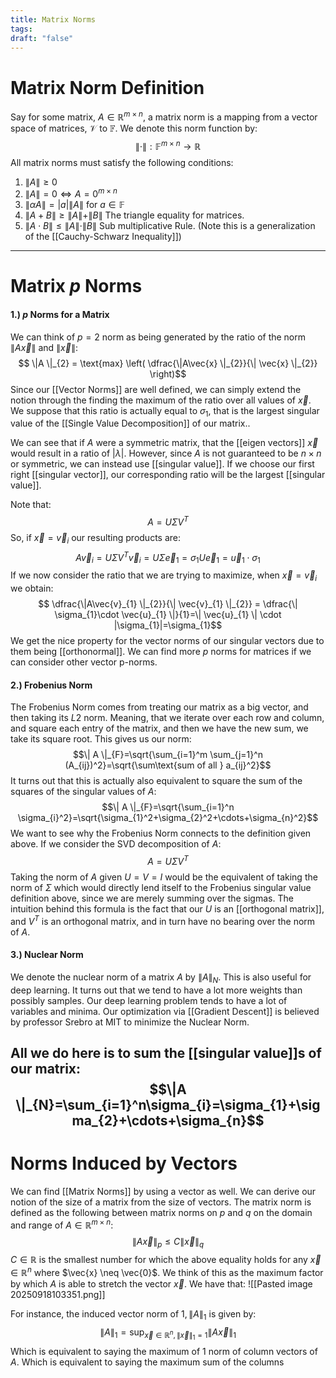 ```yaml
---
title: Matrix Norms
tags: 
draft: "false"
---
```

# Matrix Norm Definition
Say for some matrix, $A \in \mathbb{R}^{m \times n}$, a matrix norm is a mapping from a vector space of matrices, $\mathcal{V}$ to $\mathbb{F}$.  We denote this norm function by:
$$\| \cdot \| : \mathbb{F}^{m \times n} \rightarrow \mathbb{R}$$All matrix norms must satisfy the following conditions:
1. $\| A \| \geq 0$ 
2. $\| A \| = 0 \Longleftrightarrow A = 0^{m \times n}$
3. $\| \alpha A \|=|a| \| A \|$ for $a \in \mathbb{F}$
4. $\| A +B \| \geq \| A\| + \| B \|$ The triangle equality for matrices.
5. $\|A \cdot B \| \leq \| A\| \cdot \| B \|$ Sub multiplicative Rule. (Note this is a generalization of the [[Cauchy-Schwarz Inequality]])

---
# Matrix $p$ Norms

#### 1.) $p$ Norms for a Matrix 
We can think of $p=2$ norm as being generated by the ratio of the norm $\|A\vec{x} \|$ and $\| \vec{x} \|$:
$$ \|A \|_{2} = \text{max} \left( \dfrac{\|A\vec{x} \|_{2}}{\| \vec{x} \|_{2}} \right)$$
Since our [[Vector Norms]] are well defined, we can simply extend the notion through the finding the maximum of the ratio over all values of $\vec{x}$. We suppose that this ratio is actually equal to $\sigma_{1}$, that is the largest singular value of the [[Single Value Decomposition]] of our matrix.. 

We can see that if $A$ were a symmetric matrix, that the  [[eigen vectors]] $\vec{x}$ would result in a ratio of $|\lambda|$. However, since $A$ is not guaranteed to be $n \times n$ or symmetric, we can instead use [[singular value]]. If we choose our first right [[singular vector]], our corresponding ratio will be the largest [[singular value]]. 

Note that: 
$$A=U\Sigma V^T$$
So, if $\vec{x}=\vec{v}_{i}$ our resulting products are:
$$A\vec{v}_{i}=U \Sigma V^T \vec{v}_{i}=U \Sigma \vec{e}_{1}=\sigma_{1}U\vec{e}_{1}=\vec{u}_{1}\cdot \sigma_{1}$$
If we now consider the ratio that we are trying to maximize, when $\vec{x}=\vec{v}_{i}$ we obtain:
$$ \dfrac{\|A\vec{v}_{1} \|_{2}}{\| \vec{v}_{1} \|_{2}} = \dfrac{\|  \sigma_{1}\cdot \vec{u}_{1} \|}{1}=\| \vec{u}_{1} \| \cdot |\sigma_{1}|=\sigma_{1}$$
We get the nice property for the vector norms of our singular vectors due to them being [[orthonormal]].  We can find more $p$ norms for matrices if we can consider other vector p-norms. 

#### 2.) Frobenius Norm
The Frobenius Norm comes from treating our matrix as a big vector, and then taking its $L2$ norm. Meaning, that we iterate over each row and column, and square each entry of the matrix, and then we have the new sum, we take its square root. This gives us our norm:
$$\| A \|_{F}=\sqrt{\sum_{i=1}^m \sum_{j=1}^n (A_{ij})^2}=\sqrt{\sum\text{sum of all } a_{ij}^2}$$
It turns out that this is actually also equivalent to square the  sum of the squares of the singular values of $A$:
$$\| A \|_{F}=\sqrt{\sum_{i=1}^n \sigma_{i}^2}=\sqrt{\sigma_{1}^2+\sigma_{2}^2+\cdots+\sigma_{n}^2}$$
We want to see why the Frobenius Norm connects to the definition given above. If we consider the SVD decomposition of $A$:
$$A=U\Sigma V^T$$
Taking the norm of $A$ given $U=V=I$ would be the equivalent of taking the norm of $\Sigma$ which would directly lend itself to the Frobenius singular value definition above, since we are merely summing over the sigmas. The intuition behind this formula is the fact that our $U$ is an [[orthogonal matrix]], and $V^T$ is an orthogonal matrix, and in turn have no bearing over the norm of  $A$.   

#### 3.) Nuclear Norm
We denote the nuclear norm of a matrix $A$ by $\| A\|_{N}$. This is also useful for deep learning. It turns out that we tend to have a lot more  weights than possibly samples. Our deep learning problem tends to have a lot of variables and minima. Our optimization via [[Gradient Descent]] is believed by professor Srebro at MIT to minimize the Nuclear Norm. 

All we do here is to sum the [[singular value]]s of our matrix:
$$\|A \|_{N}=\sum_{i=1}^n\sigma_{i}=\sigma_{1}+\sigma_{2}+\cdots+\sigma_{n}$$
---
# Norms Induced by Vectors
We can find [[Matrix Norms]] by using a vector as well. We can derive our notion of the size of a matrix from the size of vectors. The matrix norm is defined as the following between matrix norms on $p$ and $q$ on the domain and range of $A\in \mathbb{R}^{m \times n}$:
$$\|A\vec{x}\|_{p} \leq C\|\vec{x}\|_{q}$$
$C \in \mathbb{R}$ is the smallest number for which the above equality holds for any $\vec{x} \in \mathbb{R}^n$ where $\vec{x} \neq \vec{0}$. We think of this as the maximum factor by which $A$ is able to stretch the vector $\vec{x}$. We have that:
![[Pasted image 20250918103351.png]]

For instance, the induced vector norm of $1, \|A\|_{1}$ is given by:
$$\|A\|_{1}= \sup_{\vec{x} \in \mathbb{R}^n, \|\vec{x}\|_{1}=1} \|A\vec{x}\|_{1}$$
Which is equivalent to saying the maximum of 1 norm of column vectors of $A$. Which is equivalent to saying the maximum sum of the columns 